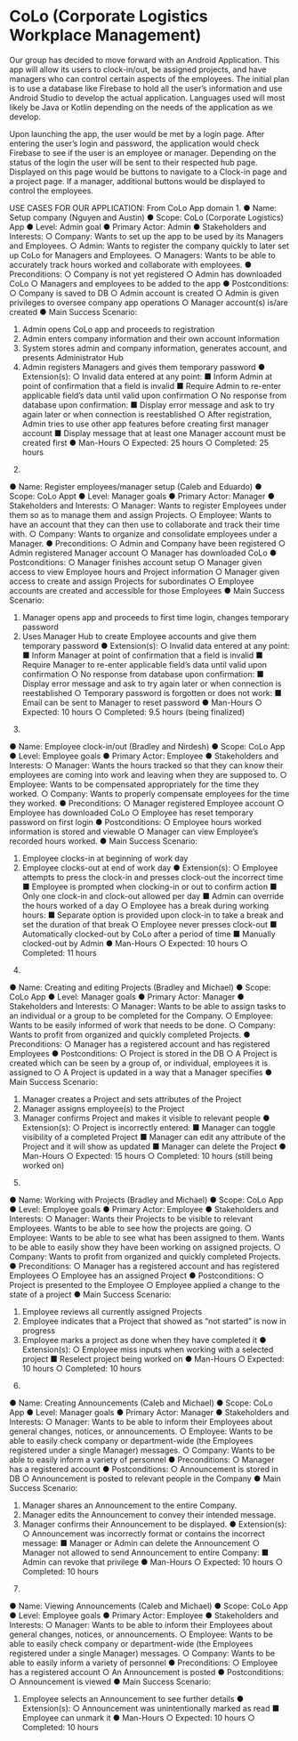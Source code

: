 # CoLo (Corporate Logistics Workplace Management)
Our group has decided to move forward with an Android Application. This app will allow its users to clock-in/out, be assigned projects, and have managers who can control certain aspects of the employees. The initial plan is to use a database like Firebase to hold all the user’s information and use Android Studio to develop the actual application. Languages used will most likely be Java or Kotlin depending on the needs of the application as we develop. 

Upon launching the app, the user would be met by a login page. After entering the user’s login and password, the application would check Firebase to see if the user is an employee or manager. Depending on the status of the login the user will be sent to their respected hub page. Displayed on this page would be buttons to navigate to a Clock-in page and a project page. If a manager, additional buttons would be displayed to control the employees. 


USE CASES FOR OUR APPLICATION:
From CoLo App domain
1.
● Name: Setup company (Nguyen and Austin)
● Scope: CoLo (Corporate Logistics) App
● Level: Admin goal
● Primary Actor: Admin
● Stakeholders and Interests:
○ Company: Wants to set up the app to be used by its Managers and Employees.
○ Admin: Wants to register the company quickly to later set up CoLo for Managers
and Employees.
○ Managers: Wants to be able to accurately track hours worked and collaborate
with employees.
● Preconditions:
○ Company is not yet registered
○ Admin has downloaded CoLo
○ Managers and employees to be added to the app
● Postconditions:
○ Company is saved to DB
○ Admin account is created
○ Admin is given privileges to oversee company app operations
○ Manager account(s) is/are created
● Main Success Scenario:
1) Admin opens CoLo app and proceeds to registration
2) Admin enters company information and their own account information
3) System stores admin and company information, generates account, and presents
Administrator Hub
4) Admin registers Managers and gives them temporary password
● Extension(s):
○ Invalid data entered at any point:
■ Inform Admin at point of confirmation that a field is invalid
■ Require Admin to re-enter applicable field’s data until valid upon
confirmation
○ No response from database upon confirmation:
■ Display error message and ask to try again later or when connection is
reestablished
○ After registration, Admin tries to use other app features before creating first
manager account
■ Display message that at least one Manager account must be created first
● Man-Hours
○ Expected: 25 hours
○ Completed: 25 hours 

2.
● Name: Register employees/manager setup (Caleb and Eduardo)
● Scope: CoLo Appt
● Level: Manager goals
● Primary Actor: Manager
● Stakeholders and Interests:
○ Manager: Wants to register Employees under them so as to manage them and
assign Projects.
○ Employee: Wants to have an account that they can then use to collaborate and
track their time with.
○ Company: Wants to organize and consolidate employees under a Manager.
● Preconditions:
○ Admin and Company have been registered
○ Admin registered Manager account
○ Manager has downloaded CoLo
● Postconditions:
○ Manager finishes account setup
○ Manager given access to view Employee hours and Project information
○ Manager given access to create and assign Projects for subordinates
○ Employee accounts are created and accessible for those Employees
● Main Success Scenario:
1) Manager opens app and proceeds to first time login, changes temporary
password
2) Uses Manager Hub to create Employee accounts and give them temporary
password
● Extension(s):
○ Invalid data entered at any point:
■ Inform Manager at point of confirmation that a field is invalid
■ Require Manager to re-enter applicable field’s data until valid upon
confirmation
○ No response from database upon confirmation:
■ Display error message and ask to try again later or when connection is
reestablished
○ Temporary password is forgotten or does not work:
■ Email can be sent to Manager to reset password
● Man-Hours
○ Expected: 10 hours
○ Completed: 9.5 hours (being finalized)

3.
● Name: Employee clock-in/out (Bradley and Nirdesh)
● Scope: CoLo App
● Level: Employee goals
● Primary Actor: Employee
● Stakeholders and Interests:
○ Manager: Wants the hours tracked so that they can know their employees are
coming into work and leaving when they are supposed to.
○ Employee: Wants to be compensated appropriately for the time they worked.
○ Company: Wants to properly compensate employees for the time they worked.
● Preconditions:
○ Manager registered Employee account
○ Employee has downloaded CoLo
○ Employee has reset temporary password on first login
● Postconditions:
○ Employee hours worked information is stored and viewable
○ Manager can view Employee’s recorded hours worked.
● Main Success Scenario:
1) Employee clocks-in at beginning of work day
2) Employee clocks-out at end of work day
● Extension(s):
○ Employee attempts to press the clock-in and presses clock-out the incorrect time
■ Employee is prompted when clocking-in or out to confirm action
■ Only one clock-in and clock-out allowed per day
■ Admin can override the hours worked of a day
○ Employee has a break during working hours:
■ Separate option is provided upon clock-in to take a break and set the
duration of that break
○ Employee never presses clock-out
■ Automatically clocked-out by CoLo after a period of time
■ Manually clocked-out by Admin
● Man-Hours
○ Expected: 10 hours
○ Completed: 11 hours

4.
● Name: Creating and editing Projects (Bradley and Michael)
● Scope: CoLo App
● Level: Manager goals
● Primary Actor: Manager
● Stakeholders and Interests:
○ Manager: Wants to be able to assign tasks to an individual or a group to be
completed for the Company.
○ Employee: Wants to be easily informed of work that needs to be done.
○ Company: Wants to profit from organized and quickly completed Projects.
● Preconditions:
○ Manager has a registered account and has registered Employees
● Postconditions:
○ Project is stored in the DB
○ A Project is created which can be seen by a group of, or individual, employees it
is assigned to
○ A Project is updated in a way that a Manager specifies
● Main Success Scenario:
1) Manager creates a Project and sets attributes of the Project
2) Manager assigns employee(s) to the Project
3) Manager confirms Project and makes it visible to relevant people
● Extension(s):
○ Project is incorrectly entered:
■ Manager can toggle visibility of a completed Project
■ Manager can edit any attribute of the Project and it will show as updated
■ Manager can delete the Project
● Man-Hours
○ Expected: 15 hours
○ Completed: 10 hours (still being worked on)

5.
● Name: Working with Projects (Bradley and Michael)
● Scope: CoLo App
● Level: Employee goals
● Primary Actor: Employee
● Stakeholders and Interests:
○ Manager: Wants their Projects to be visible to relevant Employees. Wants to be
able to see how the projects are going.
○ Employee: Wants to be able to see what has been assigned to them. Wants to
be able to easily show they have been working on assigned projects.
○ Company: Wants to profit from organized and quickly completed Projects.
● Preconditions:
○ Manager has a registered account and has registered Employees
○ Employee has an assigned Project
● Postconditions:
○ Project is presented to the Employee
○ Employee applied a change to the state of a project
● Main Success Scenario:
1) Employee reviews all currently assigned Projects
2) Employee indicates that a Project that showed as “not started” is now in progress
3) Employee marks a project as done when they have completed it
● Extension(s):
○ Employee miss inputs when working with a selected project
■ Reselect project being worked on
● Man-Hours
○ Expected: 10 hours
○ Completed: 10 hours 

6.
● Name: Creating Announcements (Caleb and Michael)
● Scope: CoLo App
● Level: Manager goals
● Primary Actor: Manager
● Stakeholders and Interests:
○ Manager: Wants to be able to inform their Employees about general changes,
notices, or announcements.
○ Employee: Wants to be able to easily check company or department-wide (the
Employees registered under a single Manager) messages.
○ Company: Wants to be able to easily inform a variety of personnel
● Preconditions:
○ Manager has a registered account
● Postconditions:
○ Announcement is stored in DB
○ Announcement is posted to relevant people in the Company
● Main Success Scenario:
1) Manager shares an Announcement to the entire Company.
2) Manager edits the Announcement to convey their intended message.
3) Manager confirms their Announcement to be displayed.
● Extension(s):
○ Announcement was incorrectly format or contains the incorrect message:
■ Manager or Admin can delete the Announcement
○ Manager not allowed to send Announcement to entire Company:
■ Admin can revoke that privilege
● Man-Hours
○ Expected: 10 hours
○ Completed: 10 hours 

7.
● Name: Viewing Announcements (Caleb and Michael)
● Scope: CoLo App
● Level: Employee goals
● Primary Actor: Employee
● Stakeholders and Interests:
○ Manager: Wants to be able to inform their Employees about general changes,
notices, or announcements.
○ Employee: Wants to be able to easily check company or department-wide (the
Employees registered under a single Manager) messages.
○ Company: Wants to be able to easily inform a variety of personnel
● Preconditions:
○ Employee has a registered account
○ An Announcement is posted
● Postconditions:
○ Announcement is viewed
● Main Success Scenario:
1) Employee selects an Announcement to see further details
● Extension(s):
○ Announcement was unintentionally marked as read
■ Employee can unmark it
● Man-Hours
○ Expected: 10 hours
○ Completed: 10 hours
